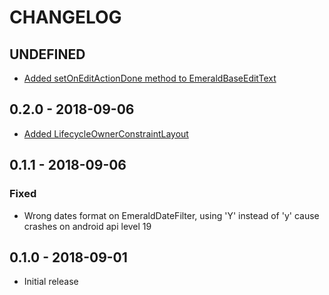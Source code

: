 # CHANGELOG

## UNDEFINED
- [Added setOnEditActionDone method to EmeraldBaseEditText][issue-20]

## 0.2.0 - 2018-09-06
- [Added LifecycleOwnerConstraintLayout][issue-14]

## 0.1.1 - 2018-09-06

### Fixed
- Wrong dates format on EmeraldDateFilter, using 'Y' instead of 'y' cause crashes on android api level 19

## 0.1.0 - 2018-09-01
- Initial release

[issue-14]:https://github.com/stone-payments/emerald-components-android/issues/14
[issue-20]:https://github.com/stone-payments/emerald-components-android/issues/20
